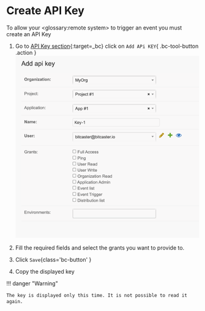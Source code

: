 # Create API Key

To allow your <glossary:remote system> to trigger an event you must create an API Key


1. Go to [API Key section](https://SERVER_ADDRESS/admin/bitcaster/apikey/){:target=_bc}  click on 
`Add APi KEY`{ .bc-tool-button .action }
   ![Image](_screenshots/add_key.png)

1. Fill the required fields and select the grants you want to provide to.
1. Click `Save`{class='bc-button' } 
1. Copy the displayed key 

!!! danger "Warning"

    The key is displayed only this time. It is not possible to read it again.
